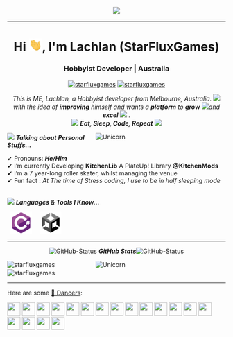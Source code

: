 <p align="center">
  <img src="https://github.com/thompsonemerson/thompsonemerson/raw/master/cover-thompson.png" height="200"/>
</p>
<hr>
<h1 align="center">Hi <img src="https://raw.githubusercontent.com/ABSphreak/ABSphreak/master/gifs/Hi.gif" width="30px">, I'm Lachlan (StarFluxGames)</h1>
<h3 align="center">Hobbyist Developer | Australia</h3>
<p align="center">
  <a href="[https://ko-fi.com/starfluxgames](https://ko-fi.com/starfluxgames)" target="blank"><img align="center" src="https://cdn.jsdelivr.net/npm/simple-icons@3.0.1/icons/ko-fi.svg" alt="starfluxgames" height="30" width="40" /></a>
  <a href="[https://discord.gg/uPbuYVjJQq](https://discord.gg/uPbuYVjJQq)" target="blank"><img align="center" src="https://cdn.jsdelivr.net/npm/simple-icons@3.0.1/icons/discord.svg" alt="starfluxgames" height="30" width="40" /></a>
</p>
</p>



<p align="center">
  <em>
    This is ME, Lachlan, a Hobbyist developer from Melbourne, Australia. <img src="https://media.tenor.com/KnczKOMAY7YAAAAC/australia-flag.gif" width="18px"><br>
    with the idea of <b>improving</b> himself and wants a <b>platform</b> to 
    <b>grow</b> <img src="https://media.tenor.com/8Ab1DN2x09oAAAAi/koalana-koala.gif" width="18px">and 
    <b>excel</b> <img src="https://media.tenor.com/xYMLEZlJCXcAAAAi/trophy-uno.gif" width="20px">&nbsp.
  </em> 
  <br>
  <img src="https://media.giphy.com/media/VgCDAzcKvsR6OM0uWg/giphy.gif" width="50" /> <b><i>Eat, Sleep, Code, Repeat</i></b> <img src="https://media.giphy.com/media/7j2hfyeVcDtf2/giphy.gif" width="50" />
</p>

<img align="right" width=300px alt="Unicorn" src="https://media.tenor.com/a8a1J3g3bYkAAAAi/kawaii-cute.gif" />

<img src="https://media.tenor.com/Zw9xJqkeKBEAAAAj/arrow-kws.gif" width="30px">&nbsp;***Talking about Personal Stuffs...***

✔ Pronouns: ***He/Him***<br>
✔ I’m currently Developing **KitchenLib** A PlateUp! Library **@KitchenMods**<br>
✔ I’m a 7 year-long roller skater, whilst managing the venue<br>
✔ Fun fact : *At The time of Stress coding, I use to be in half sleeping mode*<br><br>
 

<img src="https://media.tenor.com/Zw9xJqkeKBEAAAAj/arrow-kws.gif" width="30px">&nbsp;***Languages & Tools I Know...***
<p align="left">
  <code> <img height="50" src="https://raw.githubusercontent.com/devicons/devicon/master/icons/csharp/csharp-original.svg"> </code>
  <code> <img height="50" src="https://raw.githubusercontent.com/devicons/devicon/master/icons/unity/unity-original.svg"> </code>
  <hr>
  <p align="center">
 <img src="https://media.tenor.com/LSHKMiRdLggAAAAi/statistics-trending-up.gif" width="30px" alt="GitHub-Status"/>&nbsp;<i><b>GitHub Stats</b></i><img src="https://media.tenor.com/LSHKMiRdLggAAAAi/statistics-trending-up.gif" width="30px" alt="GitHub-Status"/></p>

<img align="right" width=300px alt="Unicorn" src="https://cultofthepartyparrot.com/flags/hd/australiaparrot.gif" />
 
<p><img align="left" src="https://github-readme-stats.vercel.app/api/top-langs?username=starfluxgames&show_icons=true&locale=en&layout=compact" alt="starfluxgames" /></p>

<p>&nbsp;<img align="center" src="https://github-readme-stats.vercel.app/api?username=starfluxgames&show_icons=true&locale=en" alt="starfluxgames" width="410" /></p>

<hr>

Here are some [🦜 Dancers](https://cultofthepartyparrot.com):

<div>
    <img src="https://cultofthepartyparrot.com/guests/hd/nyanparrot.gif" width="30" height="30"/>
    <img src="https://cultofthepartyparrot.com/guests/hd/partyblobcat.gif" width="30" height="30"/>
    <img src="https://cultofthepartyparrot.com/guests/hd/partywumpus.gif" width="30" height="30"/>
    <img src="https://cultofthepartyparrot.com/guests/partyrocket.gif" width="30" height="30"/>
    <img src="https://cultofthepartyparrot.com/guests/hd/trollparrot.gif" width="30" height="30"/>
    <img src="https://cultofthepartyparrot.com/guests/hd/stubparrot.gif" width="30" height="30"/>
    <img src="https://cultofthepartyparrot.com/guests/hd/partykeanu.gif" width="30" height="30"/>
    <img src="https://cultofthepartyparrot.com/guests/hd/thisisfineparrot.gif" width="30" height="30"/>
    <img src="https://cultofthepartyparrot.com/guests/hd/discoduck.gif" width="30" height="30"/>
    <img src="https://cultofthepartyparrot.com/guests/hd/partyblob.gif" width="30" height="30"/>
    <img src="https://cultofthepartyparrot.com/guests/hd/dogeparrot.gif" width="30" height="30"/>
    <img src="https://cultofthepartyparrot.com/guests/hd/vibepartycat.gif" width="30" height="30"/>
    <img src="https://cultofthepartyparrot.com/guests/hd/parrotpoop.gif" width="30" height="30"/>
    <img src="https://cultofthepartyparrot.com/guests/congadoge.gif" width="30" height="30"/>
    <img src="https://cultofthepartyparrot.com/guests/congadoge.gif" width="30" height="30"/>
    <img src="https://cultofthepartyparrot.com/guests/partyowl.gif" width="30" height="30"/>
    <img src="https://cultofthepartyparrot.com/guests/hd/capsparrot.gif" width="30" height="30"/>
    <img src="https://cultofthepartyparrot.com/guests/haroldparrot.gif" width="30" height="30"/>
</div>

